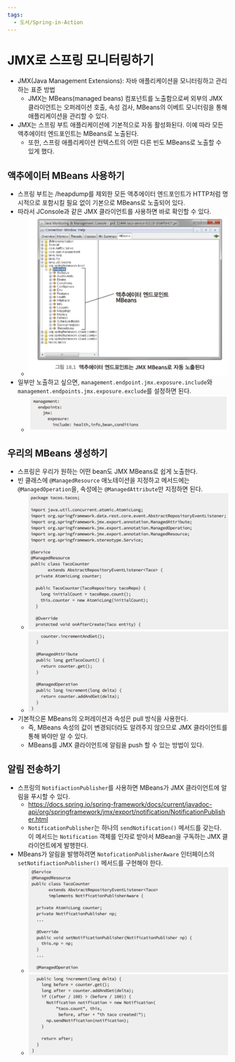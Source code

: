 ```yaml
---
tags:
  - 도서/Spring-in-Action
---
```


# JMX로 스프링 모니터링하기

- JMX(Java Management Extensions): 자바 애플리케이션을 모니터링하고 관리하는 표준 방법
	- JMX는 MBeans(managed beans) 컴포넌트를 노출함으로써 외부의 JMX 클라이언트는 오퍼레이션 호출, 속성 검사, MBeans의 이베트 모니터링을 통해 애플리케이션을 관리할 수 있다.
- JMX는 스프링 부트 애플리케이션에 기본적으로 자동 활성화된다. 이예 따라 모든 액추에이터 엔드포인트는 MBeans로 노출된다.
	- 또한, 스프링 애플리케이션 컨텍스트의 어떤 다른 빈도 MBeans로 노출할 수 있게 했다.

## 액추에이터 MBeans 사용하기

- 스프링 부트는 /heapdump를 제외한 모든 액추에이터 엔드포인트가 HTTP처럼 명시적으로 포함시킬 필요 없이 기본으로 MBeans로 노출되어 있다.
- 따라서 JConsole과 같은 JMX 클라이언트를 사용하면 바로 확인할 수 있다.
	- ![](assets/Pasted%20image%2020231121032124.png)
- 일부만 노출하고 싶으면, `management.endpoint.jmx.exposure.include`와 `management.endpoints.jmx.exposure.exclude`를 설정하면 된다.
	- ![](assets/Pasted%20image%2020231121032203.png)

## 우리의 MBeans 생성하기

- 스프링은 우리가 원하는 어떤 bean도 JMX MBeans로 쉽게 노출한다.
- 빈 클래스에 `@ManagedResource` 애노테이션을 지정하고 메서드에는 `@ManagedOperation`을, 속성에는 `@ManagedAttribute`만 지정하면 된다.
	- ![](assets/Pasted%20image%2020231121033854.png)
	- ![](assets/Pasted%20image%2020231121033902.png)
- 기본적으론 MBeans의 오퍼레이션과 속성은 pull 방식을 사용한다.
	- 즉, MBeans 속성의 값이 변경되더라도 알려주지 않으므로 JMX 클라이언트를 통해 봐야만 알 수 있다.
	- MBeans를 JMX 클라이언트에 알림을 push 할 수 있는 방법이 있다.

## 알림 전송하기

- 스프링의 `NotifiactionPublisher`를 사용하면 MBeans가 JMX 클라이언트에 알림을 푸시할 수 있다.
	- https://docs.spring.io/spring-framework/docs/current/javadoc-api/org/springframework/jmx/export/notification/NotificationPublisher.html
	- `NotificationPublisher`는 하나의 `sendNotification()` 메서드를 갖는다. 이 메서드는 `Notification` 객체를 인자로 받아서 MBean을 구독하는 JMX 클라이언트에게 발행한다.
- MBeans가 알림을 발행하려면 `NotoficationPublisherAware` 인터페이스의 `setNotifiactionPublisher()` 메서드를 구현해야 한다.
	- ![](assets/Pasted%20image%2020231121034639.png)
	- ![](assets/Pasted%20image%2020231121034645.png)
